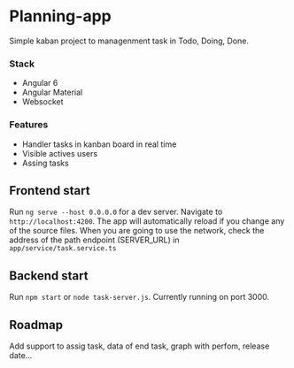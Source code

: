 # Planning-app

Simple kaban project to managenment task in Todo, Doing, Done.

### Stack
 * Angular 6
 * Angular Material
 * Websocket

### Features
 * Handler tasks in kanban board in real time
 * Visible actives users
 * Assing tasks

## Frontend start
Run `ng serve --host 0.0.0.0` for a dev server. Navigate to `http://localhost:4200`. The app will automatically reload if you change any of the source files.
When you are going to use the network, check the address of the path endpoint (SERVER_URL) in `app/service/task.service.ts` 

## Backend start
Run `npm start` or `node task-server.js`. Currently running on port 3000.

## Roadmap
Add support to assig task, data of end task, graph with perfom, release date...
 